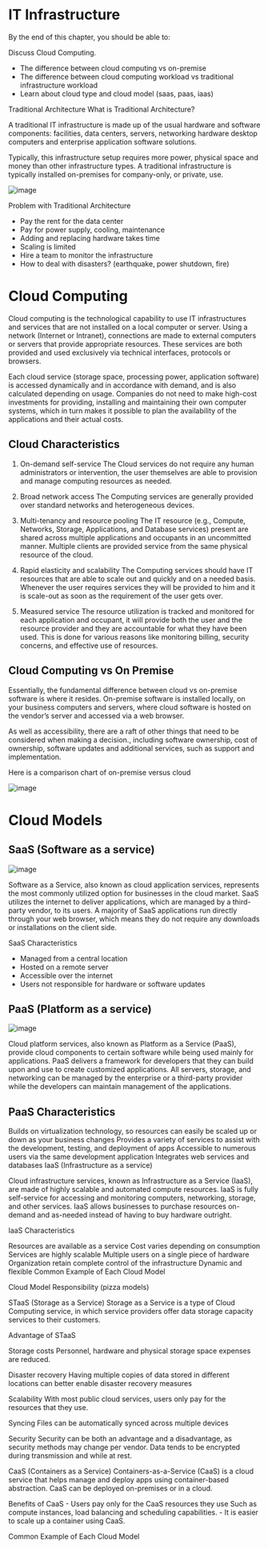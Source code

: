 # IT Infrastructure
By the end of this chapter, you should be able to:

Discuss Cloud Computing.
- The difference between cloud computing vs on-premise
- The difference between cloud computing workload vs traditional infrastructure workload
- Learn about cloud type and cloud model (saas, paas, iaas)

Traditional Architecture
What is Traditional Architecture?

A traditional IT infrastructure is made up of the usual hardware and software components: facilities, data centers, servers, networking hardware desktop computers and enterprise application software solutions.

Typically, this infrastructure setup requires more power, physical space and money than other infrastructure types. A traditional infrastructure is typically installed on-premises for company-only, or private, use.

![image](https://github.com/Yezato/DATACOMM/assets/95903200/6d6b5cae-8fb1-4113-beff-542aaf481992)

Problem with Traditional Architecture
- Pay the rent for the data center
- Pay for power supply, cooling, maintenance
- Adding and replacing hardware takes time
- Scaling is limited
- Hire a team to monitor the infrastructure
- How to deal with disasters? (earthquake, power shutdown, fire)

# Cloud Computing
Cloud computing is the technological capability to use IT infrastructures and services that are not installed on a local computer or server. Using a network (Internet or Intranet), connections are made to external computers or servers that provide appropriate resources. These services are both provided and used exclusively via technical interfaces, protocols or browsers.

Each cloud service (storage space, processing power, application software) is accessed dynamically and in accordance with demand, and is also calculated depending on usage. Companies do not need to make high-cost investments for providing, installing and maintaining their own computer systems, which in turn makes it possible to plan the availability of the applications and their actual costs.

## Cloud Characteristics

1. On-demand self-service
The Cloud services do not require any human administrators or intervention, the user themselves are able to provision and manage computing resources as needed.

2. Broad network access
The Computing services are generally provided over standard networks and heterogeneous devices.

3. Multi-tenancy and resource pooling
The IT resource (e.g., Compute, Networks, Storage, Applications, and Database services) present are shared across multiple applications and occupants in an uncommitted manner. Multiple clients are provided service from the same physical resource of the cloud.

4. Rapid elasticity and scalability
The Computing services should have IT resources that are able to scale out and quickly and on a needed basis. Whenever the user requires services they will be provided to him and it is scale-out as soon as the requirement of the user gets over.

5. Measured service
The resource utilization is tracked and monitored for each application and occupant, it will provide both the user and the resource provider and they are accountable for what they have been used. This is done for various reasons like monitoring billing, security concerns, and effective use of resources.

## Cloud Computing vs On Premise
Essentially, the fundamental difference between cloud vs on-premise software is where it resides. On-premise software is installed locally, on your business computers and servers, where cloud software is hosted on the vendor’s server and accessed via a web browser.

As well as accessibility, there are a raft of other things that need to be considered when making a decision., including software ownership, cost of ownership, software updates and additional services, such as support and implementation.

Here is a comparison chart of on-premise versus cloud

![image](https://github.com/Yezato/DATACOMM/assets/95903200/9ceae8cf-e0d4-4903-92a6-ad00bc685ffc)

# Cloud Models
## SaaS (Software as a service)

![image](https://github.com/Yezato/DATACOMM/assets/95903200/759b4656-e583-4a96-9483-326e65466920)


Software as a Service, also known as cloud application services, represents the most commonly utilized option for businesses in the cloud market. SaaS utilizes the internet to deliver applications, which are managed by a third-party vendor, to its users. A majority of SaaS applications run directly through your web browser, which means they do not require any downloads or installations on the client side.

SaaS Characteristics
- Managed from a central location
- Hosted on a remote server
- Accessible over the internet
- Users not responsible for hardware or software updates

## PaaS (Platform as a service)

![image](https://github.com/Yezato/DATACOMM/assets/95903200/a1d3e9fe-2056-4e9c-9f80-fa8c554b2a7b)

Cloud platform services, also known as Platform as a Service (PaaS), provide cloud components to certain software while being used mainly for applications. PaaS delivers a framework for developers that they can build upon and use to create customized applications. All servers, storage, and networking can be managed by the enterprise or a third-party provider while the developers can maintain management of the applications.

## PaaS Characteristics
Builds on virtualization technology, so resources can easily be scaled up or down as your business changes
Provides a variety of services to assist with the development, testing, and deployment of apps
Accessible to numerous users via the same development application
Integrates web services and databases
IaaS (Infrastructure as a service)


Cloud infrastructure services, known as Infrastructure as a Service (IaaS), are made of highly scalable and automated compute resources. IaaS is fully self-service for accessing and monitoring computers, networking, storage, and other services. IaaS allows businesses to purchase resources on-demand and as-needed instead of having to buy hardware outright.

IaaS Characteristics

Resources are available as a service
Cost varies depending on consumption
Services are highly scalable
Multiple users on a single piece of hardware
Organization retain complete control of the infrastructure
Dynamic and flexible
Common Example of Each Cloud Model


Cloud Model Responsibility (pizza models)


STaaS (Storage as a Service)
Storage as a Service is a type of Cloud Computing service, in which service providers offer data storage capacity services to their customers.

Advantage of STaaS

Storage costs Personnel, hardware and physical storage space expenses are reduced.

Disaster recovery Having multiple copies of data stored in different locations can better enable disaster recovery measures

Scalability With most public cloud services, users only pay for the resources that they use.

Syncing Files can be automatically synced across multiple devices

Security Security can be both an advantage and a disadvantage, as security methods may change per vendor. Data tends to be encrypted during transmission and while at rest.

CaaS (Containers as a Service)
Containers-as-a-Service (CaaS) is a cloud service that helps manage and deploy apps using container-based abstraction. CaaS can be deployed on-premises or in a cloud.

Benefits of CaaS - Users pay only for the CaaS resources they use Such as compute instances, load balancing and scheduling capabilities. - It is easier to scale up a container using CaaS.

Common Example of Each Cloud Model


